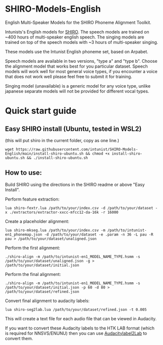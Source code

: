 # SHIRO-Models-English
English Multi-Speaker Models for the SHIRO Phoneme Alignment Toolkit.

Intunists's English models for [SHIRO](https://github.com/Sleepwalking/SHIRO).
The speech models are trained on ~400 hours of multi-speaker english speech.
The singing models are trained on top of the speech models with ~3 hours of multi-speaker singing.

These models use the Intunist English phoneme set, based on Arpabet.

Speech models are available in two versions, "type a" and "type b". Choose the alignment model that works best for you particular dataset.
Speech models will work well for most general voice types, if you encounter a voice that does not work well please feel free to submit it for training.

Singing model (unavailable) is a generic model for any voice type, unlike japanese separate models will not be provided for different vocal types.

# Quick start guide
## Easy SHIRO install (Ubuntu, tested in WSL2)
(this will put shiro in the current folder, copy as one line.)
```
wget https://raw.githubusercontent.com/intunist/SHIRO-Models-English/main/install-shiro-ubuntu.sh && chmod +x install-shiro-ubuntu.sh && ./install-shiro-ubuntu.sh

```

## How to use:
Build SHIRO using the directions in the SHIRO readme or above "Easy Install".

Perform feature extraction:
```
lua shiro-fextr.lua /path/to/your/index.csv -d /path/to/your/dataset -x ./extractors/extractor-xxcc-mfcc12-da-16k -r 16000
```

Create a placeholder alignment:
```
lua shiro-mkseg.lua /path/to/your/index.csv -m /path/to/intunist-en1_phonemap.json -d /path/to/your/dataset -e .param -n 36 -L pau -R pau > /path/to/your/dataset/unaligned.json
```

Perform the first alignment:
```
./shiro-align -m /path/to/intunist-en1_MODEL_NAME_TYPE.hsmm -s /path/to/your/dataset/unaligned.json -g > /path/to/your/dataset/initial.json
```

Perform the final alignment:
```
./shiro-align -m /path/to/intunist-en1_MODEL_NAME_TYPE.hsmm -s /path/to/your/dataset/initial.json -p 60 -d 80 > /path/to/your/dataset/refined.json
```

Convert final alignment to audacity labels:
```
lua shiro-seg2lab.lua /path/to/your/dataset/refined.json -t 0.005
```
This will create a text file for each audio file that can be viewed in Audacity.

If you want to convert these Audacity labels to the HTK LAB format (which is required for NNSVS/ENUNU) then you can use [Audacitylabel2Lab](https://github.com/oatsu-gh/oto2lab/tree/master/tool/ust2shiroindex) to convert them.
